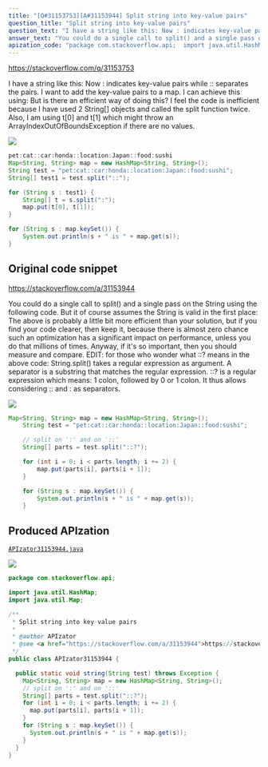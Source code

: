 ```yaml
---
title: "[Q#31153753][A#31153944] Split string into key-value pairs"
question_title: "Split string into key-value pairs"
question_text: "I have a string like this: Now : indicates key-value pairs while :: separates the pairs. I want to add the key-value pairs to a map. I can achieve this using: But is there an efficient way of doing this? I feel the code is inefficient because I have used 2 String[] objects and called the split function twice.  Also, I am using t[0] and t[1] which might throw an ArrayIndexOutOfBoundsException if there are no values."
answer_text: "You could do a single call to split() and a single pass on the String using the following code. But it of course assumes the String is valid in the first place: The above is probably a little bit more efficient than your solution, but if you find your code clearer, then keep it, because there is almost zero chance such an optimization has a significant impact on performance, unless you do that millions of times. Anyway, if it's so important, then you should measure and compare. EDIT: for those who wonder what ::? means in the above code: String.split() takes a regular expression as argument. A separator is a substring that matches the regular expression. ::? is a regular expression which means: 1 colon, followed by 0 or 1 colon. It thus allows considering :: and : as separators."
apization_code: "package com.stackoverflow.api;  import java.util.HashMap; import java.util.Map;  /**  * Split string into key-value pairs  *  * @author APIzator  * @see <a href=\"https://stackoverflow.com/a/31153944\">https://stackoverflow.com/a/31153944</a>  */ public class APIzator31153944 {    public static void string(String test) throws Exception {     Map<String, String> map = new HashMap<String, String>();     // split on ':' and on '::'     String[] parts = test.split(\"::?\");     for (int i = 0; i < parts.length; i += 2) {       map.put(parts[i], parts[i + 1]);     }     for (String s : map.keySet()) {       System.out.println(s + \" is \" + map.get(s));     }   } }"
---
```


https://stackoverflow.com/q/31153753

I have a string like this:
Now : indicates key-value pairs while :: separates the pairs.
I want to add the key-value pairs to a map.
I can achieve this using:
But is there an efficient way of doing this?
I feel the code is inefficient because I have used 2 String[] objects and called the split function twice. 
Also, I am using t[0] and t[1] which might throw an ArrayIndexOutOfBoundsException if there are no values.


<div class="code-logo"><img src="/stackoverflow.png" /></div>

```java
pet:cat::car:honda::location:Japan::food:sushi
Map<String, String> map = new HashMap<String, String>();
String test = "pet:cat::car:honda::location:Japan::food:sushi";
String[] test1 = test.split("::");

for (String s : test1) {
    String[] t = s.split(":");
    map.put(t[0], t[1]);
}

for (String s : map.keySet()) {
    System.out.println(s + " is " + map.get(s));
}
```


## Original code snippet

https://stackoverflow.com/a/31153944

You could do a single call to split() and a single pass on the String using the following code. But it of course assumes the String is valid in the first place:
The above is probably a little bit more efficient than your solution, but if you find your code clearer, then keep it, because there is almost zero chance such an optimization has a significant impact on performance, unless you do that millions of times. Anyway, if it&#x27;s so important, then you should measure and compare.
EDIT:
for those who wonder what ::? means in the above code: String.split() takes a regular expression as argument. A separator is a substring that matches the regular expression. ::? is a regular expression which means: 1 colon, followed by 0 or 1 colon. It thus allows considering :: and : as separators.

<div class="code-logo"><img src="/stackoverflow.png" /></div>

```java
Map<String, String> map = new HashMap<String, String>();
    String test = "pet:cat::car:honda::location:Japan::food:sushi";

    // split on ':' and on '::'
    String[] parts = test.split("::?");

    for (int i = 0; i < parts.length; i += 2) {
        map.put(parts[i], parts[i + 1]);
    }

    for (String s : map.keySet()) {
        System.out.println(s + " is " + map.get(s));
    }
```

## Produced APIzation

[`APIzator31153944.java`](https://github.com/pasqualesalza/apization-temp/raw/main/data/search/APIzator31153944.java)

<div class="code-logo"><img src="/apizator.png" /></div>

```java
package com.stackoverflow.api;

import java.util.HashMap;
import java.util.Map;

/**
 * Split string into key-value pairs
 *
 * @author APIzator
 * @see <a href="https://stackoverflow.com/a/31153944">https://stackoverflow.com/a/31153944</a>
 */
public class APIzator31153944 {

  public static void string(String test) throws Exception {
    Map<String, String> map = new HashMap<String, String>();
    // split on ':' and on '::'
    String[] parts = test.split("::?");
    for (int i = 0; i < parts.length; i += 2) {
      map.put(parts[i], parts[i + 1]);
    }
    for (String s : map.keySet()) {
      System.out.println(s + " is " + map.get(s));
    }
  }
}

```